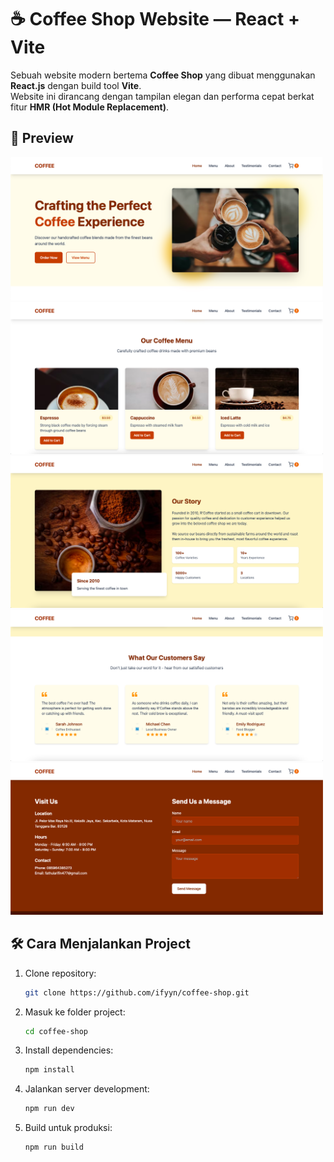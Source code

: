 # ☕ Coffee Shop Website — React + Vite

Sebuah website modern bertema **Coffee Shop** yang dibuat menggunakan **React.js** dengan build tool **Vite**.  
Website ini dirancang dengan tampilan elegan dan performa cepat berkat fitur **HMR (Hot Module Replacement)**.

## 📸 Preview
<img src="public/images/1.png" alt="Screenshot 1" width="500"/>
<img src="public/images/2.png" alt="Screenshot 2" width="500"/>
<img src="public/images/3.png" alt="Screenshot 3" width="500"/>
<img src="public/images/4.png" alt="Screenshot 4" width="500"/>
<img src="public/images/5.png" alt="Screenshot 5" width="500"/>


## 🛠️ Cara Menjalankan Project
1. Clone repository:
   ```bash
   git clone https://github.com/ifyyn/coffee-shop.git
2. Masuk ke folder project:
   ```bash
   cd coffee-shop
3. Install dependencies:
   ```bash
   npm install
4. Jalankan server development:
   ```bash
   npm run dev
5. Build untuk produksi:
   ```bash
   npm run build

